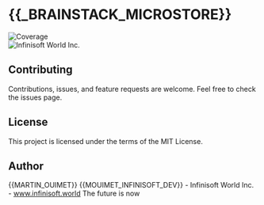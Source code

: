 # {{_BRAINSTACK_MICROSTORE}}

![Coverage](https://img.shields.io/badge/Coverage-100%25-brightgreen.svg)<br />
![Infinisoft World Inc.](https://pbs.twimg.com/profile_banners/1034959025857851392/1673900508/600x200)



## Contributing
Contributions, issues, and feature requests are welcome. Feel free to check the issues page.

## License
This project is licensed under the terms of the MIT License.

## Author
{{MARTIN_OUIMET}} {{MOUIMET_INFINISOFT_DEV}} - Infinisoft World Inc. - www.infinisoft.world
The future is now